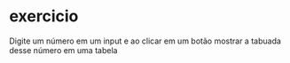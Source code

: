 # exercicio
Digite um número em um input e ao clicar em um botão mostrar a tabuada desse número em uma tabela
